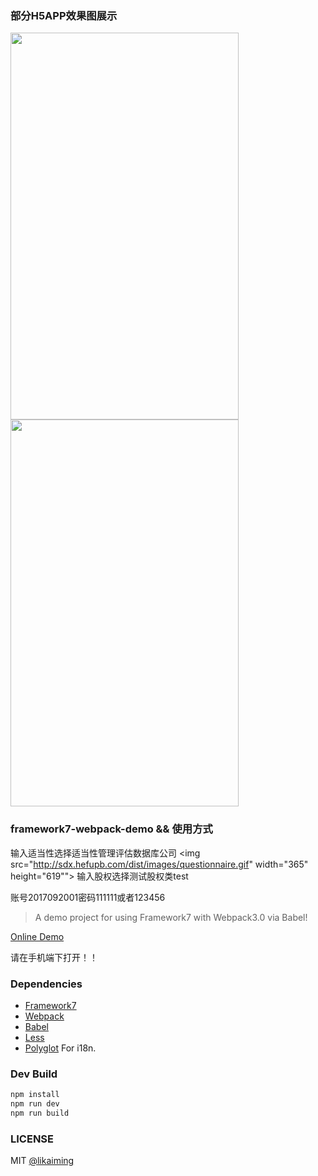 ### 部分H5APP效果图展示

<img src="http://sdx.hefupb.com/dist/images/sdx_home2.gif" width="365" height="619"/> <img src="http://sdx.hefupb.com/dist/images/sdx_fund.gif" width="365" height="619"/>


                                                            
### framework7-webpack-demo && 使用方式
输入适当性选择适当性管理评估数据库公司
<img src="http://sdx.hefupb.com/dist/images/questionnaire.gif" width="365" height="619"">
输入股权选择测试股权类test

账号2017092001密码111111或者123456
> A demo project for using Framework7 with Webpack3.0 via Babel!

[Online Demo](http://sdx.hefupb.com/dist/#!/page/main.html)

请在手机端下打开！！

### Dependencies

* [Framework7](http://framework7.io/)
* [Webpack](https://webpack.js.org/)
* [Babel](https://babeljs.io/)
* [Less](https://github.com/less/less.js)
* [Polyglot](https://github.com/airbnb/polyglot.js) For i18n.

### Dev Build

```bash
npm install
npm run dev
npm run build
```

### LICENSE

MIT [@likaiming](https://github.com/fxk01/)
